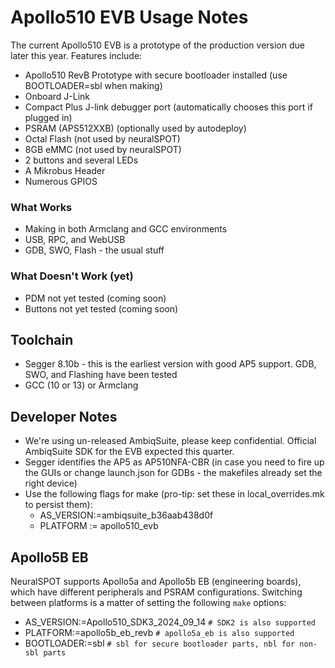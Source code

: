 # Apollo510 EVB Usage Notes

The current Apollo510 EVB is a prototype of the production version due later this year. Features include:

- Apollo510 RevB Prototype with secure bootloader installed (use BOOTLOADER=sbl when making)
- Onboard J-Link
- Compact Plus J-link debugger port (automatically chooses this port if plugged in)
- PSRAM (APS512XXB) (optionally used by autodeploy)
- Octal Flash (not used by neuralSPOT)
- 8GB eMMC (not used by neuralSPOT)
- 2 buttons and several LEDs
- A Mikrobus Header
- Numerous GPIOS

### What Works

- Making in both Armclang and GCC environments
- USB, RPC, and WebUSB
- GDB, SWO, Flash - the usual stuff

### What Doesn't Work (yet)

- PDM not yet tested (coming soon)
- Buttons not yet tested (coming soon)

## Toolchain

- Segger 8.10b - this is the earliest version with good AP5 support. GDB, SWO, and Flashing have been tested
- GCC (10 or 13) or Armclang

## Developer Notes

- We're using un-released AmbiqSuite, please keep confidential. Official AmbiqSuite SDK for the EVB expected this quarter.
- Segger identifies the AP5 as AP510NFA-CBR (in case you need to fire up the GUIs or change launch.json for GDBs - the makefiles already set the right device)
- Use the following flags for make (pro-tip: set these in local_overrides.mk to persist them):
  - AS_VERSION:=ambiqsuite_b36aab438d0f
  - PLATFORM := apollo510_evb

## Apollo5B EB

NeuralSPOT supports Apollo5a and Apollo5b EB (engineering boards), which have different peripherals and PSRAM configurations. Switching between platforms is a matter of setting the following `make` options:

- AS_VERSION:=Apollo510_SDK3_2024_09_14 `# SDK2 is also supported`
- PLATFORM:=apollo5b_eb_revb `# apollo5a_eb is also supported`
- BOOTLOADER:=sbl `# sbl for secure bootloader parts, nbl for non-sbl parts`